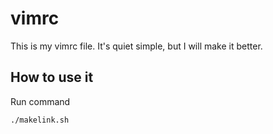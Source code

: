 vimrc
=====

This is my vimrc file. It's quiet simple, but I will make it better.

How to use it
-------------

Run command

    ./makelink.sh
